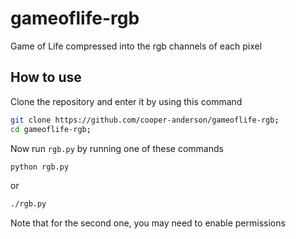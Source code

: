 # gameoflife-rgb
Game of Life compressed into the rgb channels of each pixel

## How to use
Clone the repository and enter it by using this command
```bash
git clone https://github.com/cooper-anderson/gameoflife-rgb;
cd gameoflife-rgb;
```

Now run `rgb.py` by running one of these commands
```bash
python rgb.py
```
or
```bash
./rgb.py
```

Note that for the second one, you may need to enable permissions

